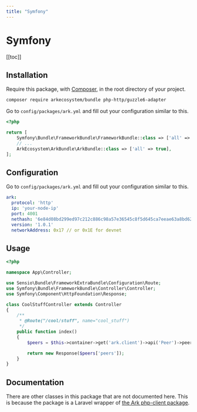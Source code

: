 ```yaml
---
title: "Symfony"
---
```


# Symfony

[[toc]]

## Installation

Require this package, with [Composer](https://getcomposer.org/), in the root directory of your project.

```bash
composer require arkecosystem/bundle php-http/guzzle6-adapter
```

Go to `config/packages/ark.yml` and fill out your configuration similar to this.

```php
<?php

return [
    Symfony\Bundle\FrameworkBundle\FrameworkBundle::class => ['all' => true],
    // ...
    ArkEcosystem\ArkBundle\ArkBundle::class => ['all' => true],
];
```

## Configuration

Go to `config/packages/ark.yml` and fill out your configuration similar to this.

```yml
ark:
  protocol: 'http'
  ip: 'your-node-ip'
  port: 4001
  nethash: '6e84d08bd299ed97c212c886c98a57e36545c8f5d645ca7eeae63a8bd62d8988'
  version: '1.0.1'
  networkAddress: 0x17 // or 0x1E for devnet
```

## Usage

```php
<?php

namespace App\Controller;

use Sensio\Bundle\FrameworkExtraBundle\Configuration\Route;
use Symfony\Bundle\FrameworkBundle\Controller\Controller;
use Symfony\Component\HttpFoundation\Response;

class CoolStuffController extends Controller
{
    /**
     * @Route("/cool/stuff", name="cool_stuff")
     */
    public function index()
    {
        $peers = $this->container->get('ark.client')->api('Peer')->peers();

        return new Response($peers['peers']);
    }
}
```

## Documentation

There are other classes in this package that are not documented here. This is because the package is a Laravel wrapper of [the Ark php-client package](https://github.com/ArkEcosystem/php-client).

